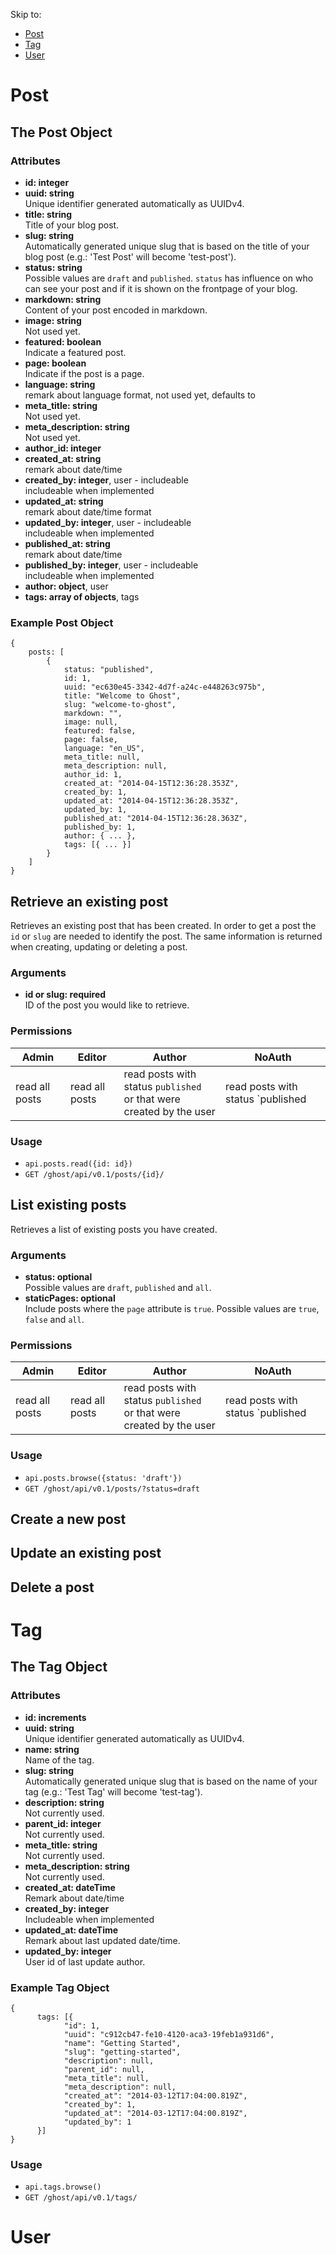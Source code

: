 Skip to:

* [Post](#post)
* [Tag](#tag)
* [User](#user)

# Post

## The Post Object

### Attributes
- **id: integer**
- **uuid: string**<br/>
Unique identifier generated automatically as UUIDv4.
- **title: string**<br/>
Title of your blog post.
- **slug: string**<br/>
Automatically generated unique slug that is based on the title of your blog post (e.g.: 'Test Post' will become 'test-post').
- **status: string**<br/>
Possible values are `draft` and `published`. `status` has influence on who can see your post and if it is shown on the frontpage of your blog.
- **markdown: string**<br/>
Content of your post encoded in markdown.
- **image: string**<br/>
Not used yet.
- **featured: boolean**<br/>
Indicate a featured post.
- **page: boolean**<br/>
Indicate if the post is a page.
- **language: string**<br/>
remark about language format, not used yet, defaults to
- **meta_title: string**<br/>
Not used yet.
- **meta_description: string**<br/>
Not used yet.
- **author_id: integer**<br/>
- **created_at: string**<br/>
remark about date/time
- **created_by: integer**, user - includeable<br/>
includeable when implemented
- **updated_at: string**<br/>
remark about date/time format
- **updated_by: integer**, user - includeable<br/>
includeable when implemented
- **published_at: string**<br/>
remark about date/time
- **published_by: integer**, user - includeable<br/>
includeable when implemented
- **author: object**, user<br/>
- **tags: array of objects**, tags<br/>

### Example Post Object
```
{
    posts: [
        {
            status: "published",
            id: 1,
            uuid: "ec630e45-3342-4d7f-a24c-e448263c975b",
            title: "Welcome to Ghost",
            slug: "welcome-to-ghost",
            markdown: "",
            image: null,
            featured: false,
            page: false,
            language: "en_US",
            meta_title: null,
            meta_description: null,
            author_id: 1,
            created_at: "2014-04-15T12:36:28.353Z",
            created_by: 1,
            updated_at: "2014-04-15T12:36:28.353Z",
            updated_by: 1,
            published_at: "2014-04-15T12:36:28.363Z",
            published_by: 1,
            author: { ... },
            tags: [{ ... }]
        }
    ]
}
```

## Retrieve an existing post

Retrieves an existing post that has been created. In order to get a post the `id` or `slug` are needed to identify the post. The same information is returned when creating, updating or deleting a post.

### Arguments
- **id or slug: required**<br/>
ID of the post you would like to retrieve.

### Permissions

 Admin         | Editor         | Author          | NoAuth 
---------------|----------------|-----------------|---------------
read all posts | read all posts | read posts with status `published` <br> or that were created by the user | read posts with status `published

### Usage
- `api.posts.read({id: id})`
- `GET /ghost/api/v0.1/posts/{id}/`

## List existing posts

Retrieves a list of existing posts you have created.

### Arguments
- **status: optional**<br/>
Possible values are `draft`, `published` and `all`.
- **staticPages: optional**<br/>
Include posts where the `page` attribute is `true`. Possible values are `true`, `false` and `all`.


### Permissions

 Admin         | Editor         | Author          | NoAuth 
---------------|----------------|-----------------|---------------
read all posts | read all posts | read posts with status `published` <br> or that were created by the user | read posts with status `published

### Usage
- `api.posts.browse({status: 'draft'})`
- `GET /ghost/api/v0.1/posts/?status=draft`

## Create a new post
## Update an existing post
## Delete a post

# Tag

## The Tag Object

### Attributes

- **id: increments**<br/>
- **uuid: string**<br/>
Unique identifier generated automatically as UUIDv4.
- **name: string**<br/>
Name of the tag.
- **slug: string**<br/>
Automatically generated unique slug that is based on the name of your tag (e.g.: 'Test Tag' will become 'test-tag').
- **description: string**<br/>
Not currently used.
- **parent_id: integer**<br/>
Not currently used.
- **meta_title: string**<br/>
Not currently used.
- **meta_description: string**<br/>
Not currently used.
- **created_at: dateTime**<br/>
Remark about date/time
- **created_by: integer**<br/>
Includeable when implemented
- **updated_at: dateTime**<br/>
Remark about last updated date/time.
- **updated_by: integer**<br/>
User id of last update author.

### Example Tag Object

```
{
      tags: [{
            "id": 1,
            "uuid": "c912cb47-fe10-4120-aca3-19feb1a931d6",
            "name": "Getting Started",
            "slug": "getting-started",
            "description": null,
            "parent_id": null,
            "meta_title": null,
            "meta_description": null,
            "created_at": "2014-03-12T17:04:00.819Z",
            "created_by": 1,
            "updated_at": "2014-03-12T17:04:00.819Z",
            "updated_by": 1
      }]
}
```

### Usage
- `api.tags.browse()`
- `GET /ghost/api/v0.1/tags/`

# User